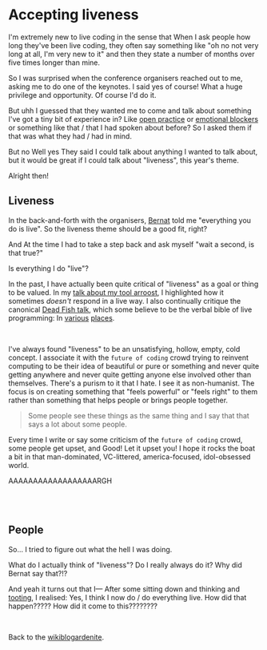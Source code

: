 # Accepting liveness

I'm extremely new to live coding in the sense that When I ask people how long they've been live coding, they often say something like "oh no not very long at all, I'm very new to it" and then they state a number of months over five times longer than mine.

So I was surprised when the conference organisers reached out to me, asking me to do one of the keynotes. I said yes of course! What a huge privilege and opportunity. Of course I'd do it.

But uhh I guessed that they wanted me to come and talk about something I've got a tiny bit of experience in? Like [open practice](https://www.youtube.com/watch?v=MJzV0CX0q8o) or [emotional blockers](/report/arroost) or something like that / that I had spoken about before? So I asked them if that was what they had / had in mind. 

But no Well yes They said I could talk about anything I wanted to talk about, but it would be great if I could talk about "liveness", this year's theme. 

Alright then! 

## Liveness

In the back-and-forth with the organisers, [Bernat](https://iclc.toplap.org/2025/catalogue/person/romagosa-bernat.html) told me "everything you do is live". So the liveness theme should be a good fit, right?

And At the time I had to take a step back and ask myself "wait a second, is that true?"

Is everything I do "live"? 

In the past, I have actually been quite critical of "liveness" as a goal or thing to be valued. In my [talk about my tool arroost](http://www.youtube.com/live/4GOeYylCMJI?t=12475), I highlighted how it sometimes *doesn't* respond in a live way. I also continually critique the canonical [Dead Fish talk](https://youtube.com/watch?v=ZfytHvgHybA), which some believe to be the verbal bible of live programming: In [various](https://www.youtube.com/watch?v=ft6xOAijwFo) [places](https://youtu.be/6l1HlOwOq3g).

<br>

I've always found "liveness" to be an unsatisfying, hollow, empty, cold concept. I associate it with the `future of coding` crowd trying to reinvent computing to be their idea of beautiful or pure or something and never quite getting anywhere and never quite getting anyone else involved other than themselves. There's a purism to it that I hate. I see it as non-humanist. The focus is on creating something that "feels powerful" or "feels right" to them rather than something that helps people or brings people together.

> Some people see these things as the same thing and I say that that says a lot about some people.

Every time I write or say some criticism of the `future of coding` crowd, some people get upset, and Good! Let it upset you! I hope it rocks the boat a bit in that man-dominated, VC-littered, america-focused, idol-obsessed world.

AAAAAAAAAAAAAAAAAARGH

<br>

<br>

## People

So... I tried to figure out what the hell I was doing. 

What do I actually think of "liveness"? Do I really always do it? Why did Bernat say that?!?

And yeah it turns out that I— After some sitting down and thinking and [tooting](https://mas.to/@TodePond/114205865918492593), I realised: Yes, I think I now do / do everything live. How did that happen????? How did it come to this????????

<br>

Back to the [wikiblogardenite](/wikiblogardenite).
